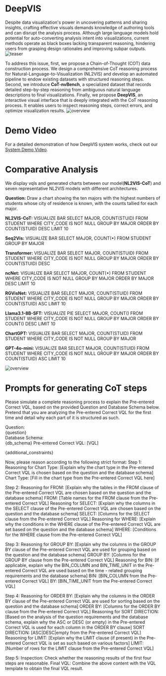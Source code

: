 # DeepVIS
Despite data visualization's power in uncovering patterns and sharing insights, crafting effective visuals demands knowledge of authoring tools and can disrupt the analysis process. Although large language models hold potential for auto-converting analysis intent into visualizations, current methods operate as black boxes lacking transparent reasoning, hindering users from grasping design rationales and improving subpar outputs.
![teaser](https://anonymous.4open.science/r/DeepVIS-9C33/img/teaser.png)

To address this issue, first, we propose a Chain-of-Thought (COT) data construction process. We design a comprehensive CoT reasoning process for Natural-Language-to-Visualization (NL2VIS) and develop an automated pipeline to endow existing datasets with structured reasoning steps. Second, we introduce **CoT-nvBench**, a specialized dataset that records detailed step-by-step reasoning from ambiguous natural language descriptions to final visualizations. Finally, we propose **DeepVIS**, an interactive visual interface that is deeply integrated with the CoT reasoning process. It enables users to inspect reasoning steps, correct errors, and optimize visualization results.
![overview](https://anonymous.4open.science/r/DeepVIS-9C33/img/overview.png)

# Demo Video
For a detailed demonstration of how DeepVIS system works, check out our [System Demo Video](https://anonymous.4open.science/r/DeepVIS-9C33/Demo%20Video.mp4).

# Comparative Analysis
We display vqls and generated charts between our model(**NL2VIS-CoT**) and seven representative NL2VIS models with different architectures.

**Question:** 
Draw a chart showing the ten majors with the highest numbers of students whose city of residence is known, with the counts tallied for each major.

**NL2VIS-CoT:**
VISUALIZE BAR SELECT MAJOR, COUNT(STUID) FROM STUDENT WHERE CITY_CODE IS NOT NULL GROUP BY MAJOR ORDER BY COUNT(STUID) DESC LIMIT 10

**Seq2Vis:**
VISUALIZE BAR SELECT MAJOR, COUNT(*) FROM STUDENT GROUP BY MAJOR

**Transformer:** 
VISUALIZE BAR SELECT MAJOR, COUNT(STUID) FROM STUDENT WHERE CITY_CODE IS NOT NULL GROUP BY MAJOR ORDER BY COUNT(STUID) DESC

**ncNet:** 
VISUALIZE BAR SELECT MAJOR, COUNT(*) FROM STUDENT WHERE CITY_CODE IS NOT NULL GROUP BY MAJOR ORDER BY MAJOR DESC LIMIT 10

**RGVisNet:** 
VISUALIZE BAR SELECT MAJOR, COUNT(STUID) FROM STUDENT WHERE CITY_CODE IS NOT NULL GROUP BY MAJOR ORDER BY COUNT(STUID) ASC LIMIT 10

**Llama3.1-8B-SFT:**
VISUALIZE PIE SELECT MAJOR, COUNT() FROM STUDENT WHERE CITY_CODE IS NOT NULL GROUP BY MAJOR ORDER BY COUNT() DESC LIMIT 10

**ChartGPT:**
VISUALIZE BAR SELECT MAJOR, COUNT(STUID) FROM STUDENT WHERE CITY_CODE IS NOT NULL GROUP BY MAJOR

**GPT-4o-mini:**
VISUALIZE BAR SELECT MAJOR, COUNT(STUID) FROM STUDENT WHERE CITY_CODE IS NOT NULL GROUP BY MAJOR ORDER BY COUNT(STUID) ASC LIMIT 10

![overview](https://anonymous.4open.science/r/DeepVIS-9C33/img/Comparative_analysis.png)

# Prompts for generating CoT steps
Please simulate a complete reasoning process to explain the Pre-entered Correct VQL, based on the provided Question and Database Schema below. Pretend that you are analyzing the Pre-entered Correct VQL for the first time and detail why each part of it is structured as such.

Question:  
{question}  
Database Schema:  
{db_schema}
Pre-entered Correct VQL:
[VQL]

{additional_constraints}

Now, please reason according to the following strict format:
Step 1: 
Reasoning for Chart Type: [Explain why the chart type in the Pre-entered Correct VQL is chosen based on the question and the database schema]
Chart Type: [Fill in the chart type from the Pre-entered Correct VQL here]

Step 2: 
Reasoning for FROM: [Explain why the tables in the FROM clause of the Pre-entered Correct VQL are chosen based on the question and the database schema]
FROM: [Table names for the FROM clause from the Pre-entered Correct VQL]
Reasoning for SELECT: [Explain why the columns in the SELECT clause of the Pre-entered Correct VQL are chosen based on the question and the database schema]
SELECT: [Columns for the SELECT clause from the Pre-entered Correct VQL]
Reasoning for WHERE: [Explain why the conditions in the WHERE clause of the Pre-entered Correct VQL are set based on the question and the database schema]
WHERE: [Conditions for the WHERE clause from the Pre-entered Correct VQL]

Step 3: 
Reasoning for GROUP BY: [Explain why the columns in the GROUP BY clause of the Pre-entered Correct VQL are used for grouping based on the question and the database schema]
GROUP BY: [Columns for the GROUP BY clause from the Pre-entered Correct VQL]
Reasoning for BIN: [If applicable, explain why the BIN_COLUMN and BIN_TIME_UNIT in the Pre-entered Correct VQL are used based on the time - related grouping requirements and the database schema]
BIN: [BIN_COLUMN from the Pre-entered Correct VQL]
BY: [BIN_TIME_UNIT from the Pre-entered Correct VQL]

Step 4: 
Reasoning for ORDER BY: [Explain why the columns in the ORDER BY clause of the Pre-entered Correct VQL are used for sorting based on the question and the database schema]
ORDER BY: [Columns for the ORDER BY clause from the Pre-entered Correct VQL]
Reasoning for SORT DIRECTION: [Based on the analysis of the question requirements and the database schema, explain why the ASC or DESC (or empty) in the Pre-entered Correct VQL is used for each column in the ORDER BY clause]
SORT DIRECTION: [ASC|DESC|empty from the Pre-entered Correct VQL]
Reasoning for LIMIT: [Explain why the LIMIT clause (if present) in the Pre-entered Correct VQL is set as such based on various factors]
LIMIT: [Number of rows for the LIMIT clause from the Pre-entered Correct VQL]

Step 5:
Inspection: Check whether the reasoning results of the first four steps are reasonable. 
Final VQL: Combine the above content with the VQL template to obtain the final VQL result. 
